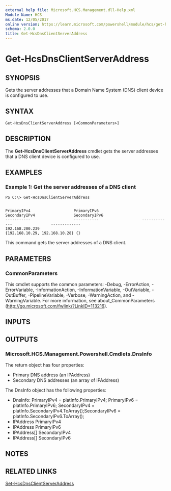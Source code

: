 ```yaml
---
external help file: Microsoft.HCS.Management.dll-Help.xml
Module Name: HCS
ms.date: 12/05/2017
online version: https://learn.microsoft.com/powershell/module/hcs/get-hcsdnsclientserveraddress?view=windowsserver2012r2-ps&wt.mc_id=ps-gethelp
schema: 2.0.0
title: Get-HcsDnsClientServerAddress
---
```


# Get-HcsDnsClientServerAddress

## SYNOPSIS
Gets the server addresses that a Domain Name System (DNS) client device is configured to use.

## SYNTAX

```
Get-HcsDnsClientServerAddress [<CommonParameters>]
```

## DESCRIPTION
The **Get-HcsDnsClientServerAddress** cmdlet gets the server addresses that a DNS client device is configured to use.

## EXAMPLES

### Example 1: Get the server addresses of a DNS client
```
PS C:\> Get-HcsDnsClientServerAddress


PrimaryIPv4                   PrimaryIPv6                   SecondaryIPv4                 SecondaryIPv6
-----------                   -----------                   -------------                 -------------
192.168.200.239                                            {192.168.10.29, 192.168.10.28} {}
```

This command gets the server addresses of a DNS client.

## PARAMETERS

### CommonParameters
This cmdlet supports the common parameters: -Debug, -ErrorAction, -ErrorVariable, -InformationAction, -InformationVariable, -OutVariable, -OutBuffer, -PipelineVariable, -Verbose, -WarningAction, and -WarningVariable. For more information, see about_CommonParameters (http://go.microsoft.com/fwlink/?LinkID=113216).

## INPUTS

## OUTPUTS

### Microsoft.HCS.Management.Powershell.Cmdlets.DnsInfo
The return object has four properties:

- Primary DNS address (an IPAddress) 
- Secondary DNS addresses (an array of IPAddress)

The DnsInfo object has the following properties:

- DnsInfo: PrimaryIPv4 = platInfo.PrimaryIPv4;  PrimaryIPv6 = platInfo.PrimaryIPv6;  SecondaryIPv4 = platInfo.SecondaryIPv4.ToArray();SecondaryIPv6 = platInfo.SecondaryIPv6.ToArray();
- IPAddress PrimaryIPv4 
- IPAddress PrimaryIPv6 
- IPAddress\[\] SecondaryIPv4 
- IPAddress\[\] SecondaryIPv6

## NOTES

## RELATED LINKS

[Set-HcsDnsClientServerAddress](./Set-HcsDnsClientServerAddress.md)

